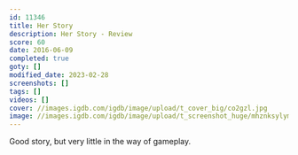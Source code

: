 ```yaml
---
id: 11346
title: Her Story
description: Her Story - Review
score: 60
date: 2016-06-09
completed: true
goty: []
modified_date: 2023-02-28
screenshots: []
tags: []
videos: []
cover: //images.igdb.com/igdb/image/upload/t_cover_big/co2gzl.jpg
image: //images.igdb.com/igdb/image/upload/t_screenshot_huge/mhznksylym6skphqjysd.jpg
---
```

Good story, but very little in the way of gameplay.